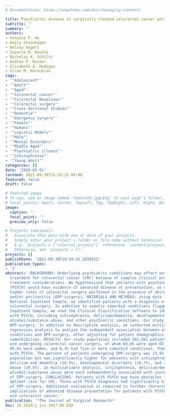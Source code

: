```yaml
---
# Documentation: https://wowchemy.com/docs/managing-content/

title: Psychiatric disease in surgically treated colorectal cancer patients
subtitle: ''
summary: ''
authors:
- Vanessa P. Ho
- Emily Steinhagen
- Kelsey Angell
- Suparna M. Navale
- Nicholas K. Schiltz
- Andrew P. Reimer
- Elizabeth A. Madigan
- Siran M. Koroukian
tags:
- '"Adolescent"'
- '"Adult"'
- '"Aged"'
- '"Colorectal cancer"'
- '"Colorectal Neoplasms"'
- '"Colorectal surgery"'
- '"Cross-Sectional Studies"'
- '"Dementia"'
- '"Emergency surgery"'
- '"Female"'
- '"Humans"'
- '"Logistic Models"'
- '"Male"'
- '"Mental Disorders"'
- '"Middle Aged"'
- '"Psychiatric illness"'
- '"Schizophrenia"'
- '"Young Adult"'
categories: []
date: '2018-03-01'
lastmod: 2021-09-30T15:29:25-04:00
featured: false
draft: false

# Featured image
# To use, add an image named `featured.jpg/png` to your page's folder.
# Focal points: Smart, Center, TopLeft, Top, TopRight, Left, Right, BottomLeft, Bottom, BottomRight.
image:
  caption: ''
  focal_point: ''
  preview_only: false

# Projects (optional).
#   Associate this post with one or more of your projects.
#   Simply enter your project's folder or file name without extension.
#   E.g. `projects = ["internal-project"]` references `content/project/deep-learning/index.md`.
#   Otherwise, set `projects = []`.
projects: []
publishDate: '2021-09-30T19:29:24.203832Z'
publication_types:
- '2'
abstract: 'BACKGROUND: Underlying psychiatric conditions may affect outcomes of surgical
  treatment for colorectal cancer (CRC) because of complex clinical presentation and
  treatment considerations. We hypothesized that patients with psychiatric illness
  (PSYCH) would have evidence of advanced disease at presentation, as manifested by
  higher rates of colorectal surgery performed in the presence of obstruction, perforation,
  and/or peritonitis (OPP-surgery). MATERIALS AND METHODS: Using data from the 2007-2011
  National Inpatient Sample, we identified patients with a diagnosis of CRC undergoing
  colorectal surgery. In addition to somatic comorbid conditions flagged in the National
  Inpatient Sample, we used the Clinical Classification Software to identify patients
  with PSYCH, including schizophrenia, delirium/dementia, developmental disorders,
  alcohol/substance abuse, and other psychiatric conditions. Our study outcome was
  OPP-surgery. In addition to descriptive analysis, we conducted multivariable logistic
  regression analysis to analyze the independent association between each of the PSYCH
  conditions and OPP-surgery, after adjusting for patient demographics and somatic
  comorbidities. RESULTS: Our study population included 591,561 patients with CRC
  and undergoing colorectal cancer surgery, of whom 60.6% were aged 65 years or older,
  49.4% were women, and 6.3% had five or more comorbid conditions. Then, 17.9% presented
  with PSYCH. The percent of patients undergoing OPP-surgery was 13.9% in the study
  population but was significantly higher for patients with schizophrenia (19.3%),
  delirium and dementia (18.5%), developmental disorders (19.7%), and alcohol/substance
  abuse (19.5%). In multivariable analysis, schizophrenia, delirium/dementia, and
  alcohol/substance abuse were each independently associated with increased rates
  of OPP-surgery. CONCLUSIONS: Patients with PSYCH may have obstacles in receiving
  optimal care for CRC. Those with PSYCH diagnoses had significantly higher rates
  of OPP-surgery. Additional evaluation is required to further characterize the clinical
  implications of advanced disease presentation for patients with PSYCH diagnoses
  and colorectal cancer.'
publication: '*The Journal of Surgical Research*'
doi: 10.1016/j.jss.2017.06.028
---
```

